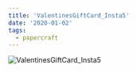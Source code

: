 ```yaml
---
title: 'ValentinesGiftCard_Insta5'
date: '2020-01-02'
tags:
  - papercraft
---
```


![ValentinesGiftCard_Insta5](/images/matisse_website_images/ValentinesGiftCard_Insta5.jpg)
